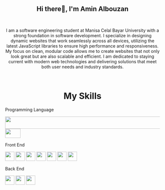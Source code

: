 <h2 align="center"> Hi there👋, I'm Amin Albouzan </h2>
<br/>

<p align="center">
I am a software engineering student at Manisa Celal Bayar University with a strong foundation in software development. I specialize in designing dynamic websites that work seamlessly across all devices, utilizing the latest JavaScript libraries to ensure high performance and responsiveness. My focus on clean, modular code allows me to create websites that not only look great but are also scalable and efficient. I am dedicated to staying current with modern web technologies and delivering solutions that meet both user needs and industry standards.
  
<p>

<br/>


<h1 align="center">My Skills</h1>


<p>Programming Language</p>
<p >
<img src="https://img.shields.io/badge/-%2300599C?style=flat&logo=c&logoColor=white" width="800px" height="40px"/>




<img src="https://img.shields.io/badge/C%23-%23239120?style=flat&logo=c-sharp&logoColor=white" width="50px" height="30px"/>


</p>






<p>Front End</p>
<p>


  
<img src="https://img.shields.io/badge/html5-%23E34F26?style=flat&logo=html5&logoColor=white" width="auto" height="30px"/>


<img src="https://img.shields.io/badge/css3-%231572B6?style=flat&logo=css3&logoColor=white" width="auto"  height="30px" />


<img src="https://img.shields.io/badge/-%23F7DF1E?style=flat&logo=javascript&logoColor=white" width="auto" height="30px" />


<img src="https://img.shields.io/badge/Bootstrap-%23563D7C?style=flat&logo=bootstrap&logoColor=white"  width="auto"  height="30px"/>

<img src="https://img.shields.io/badge/React-%231572B6?style=flat&logo=react&logoColor=white" width="auto" height="30px"/>




<img src="https://img.shields.io/badge/Redux-%23764ABC?style=flat&logo=redux&logoColor=white" width="auto"  height="30px"/>

<img src="https://img.shields.io/badge/React%20Router-%23CA4245?style=flat&logo=react-router&logoColor=white" width="auto" height="30px"/>



</p>

<p>Back End</p>
<P>
<img src="https://img.shields.io/badge/Node.js-%23339933?style=flat&logo=node.js&logoColor=white" width="auto"  height="30px"/>

<img src="https://img.shields.io/badge/MySQL-%234479A1?style=flat&logo=mysql&logoColor=white" width="auto"  height="30px"/>

<img src="https://img.shields.io/badge/ASP.NET_Core-%235C2D91?style=flat&logo=.net&logoColor=white" width="auto" height="30px"/>






  
</P>

